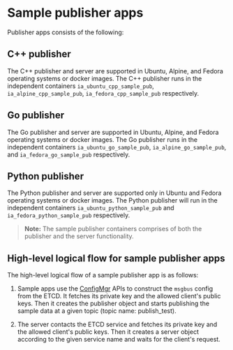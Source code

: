 # Sample publisher apps

Publisher apps consists of the following:

## C++ publisher

The C++ publisher and server are supported in Ubuntu, Alpine, and Fedora operating systems or docker images. The C++ publisher runs in the independent containers `ia_ubuntu_cpp_sample_pub`, `ia_alpine_cpp_sample_pub`, `ia_fedora_cpp_sample_pub` respectively.

## Go publisher

The Go publisher and server are supported in Ubuntu, Alpine, and Fedora operating systems or docker images. The Go publisher runs in the independent containers `ia_ubuntu_go_sample_pub`, `ia_alpine_go_sample_pub`, and `ia_fedora_go_sample_pub` respectively.

## Python publisher

The Python publisher and server are supported only in Ubuntu and Fedora operating systems or docker images. The Python publisher will run in the independent containers `ia_ubuntu_python_sample_pub` and `ia_fedora_python_sample_pub` respectively.

> **Note:** The sample publisher containers comprises of both the publisher and the server functionality.

## High-level logical flow for sample publisher apps

The high-level logical flow of a sample publisher app is as follows:

1. Sample apps use the [ConfigMgr](https://github.com/open-edge-insights/eii-core/blob/master/common/libs/ConfigMgr/src/cfgmgr.c) APIs to construct the `msgbus` config from the ETCD. It fetches its private key and the allowed client's public keys. Then it creates the publisher object and starts publishing the sample data at a given topic (topic name: publish_test).

2. The server contacts the ETCD service and fetches its private key and the allowed client's public keys. Then it creates a server object according to the given service name and waits for the client's request.
